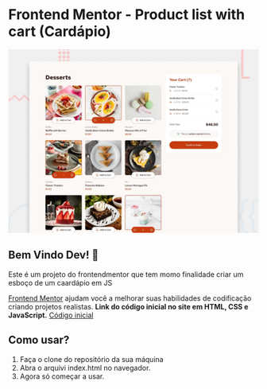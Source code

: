 # Frontend Mentor - Product list with cart (Cardápio)

![Design preview for the Product list with cart coding challenge](./preview.jpg)

## Bem Vindo Dev! 👋

Este é um projeto do frontendmentor que tem momo finalidade criar um esboço de um caardápio em JS

[Frontend Mentor](https://www.frontendmentor.io) ajudam você a melhorar suas habilidades de codificação criando projetos realistas.
**Link do código inicial no site em HTML, CSS e JavaScript.**
[Código inicial](https://www.frontendmentor.io/challenges/product-list-with-cart-5MmqLVAp_d)
  ## Como usar?

1. Faça o clone do repositório da sua máquina
2. Abra o arquivi index.html no navegador.
3. Agora só começar a usar.
